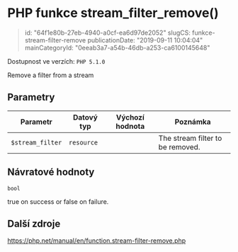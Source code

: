 PHP funkce stream_filter_remove()
=================================

> id: "64f1e80b-27eb-4940-a0cf-ea6d97de2052"
> slugCS: funkce-stream-filter-remove
> publicationDate: "2019-09-11 10:04:04"
> mainCategoryId: "0eeab3a7-a54b-46db-a253-ca6100145648"

Dostupnost ve verzích: `PHP 5.1.0`

Remove a filter from a stream


Parametry
--------------

| Parametr | Datový typ | Výchozí hodnota | Poznámka |
|-----|-----|-----|-----|
| `$stream_filter` | `resource` |  | The stream filter to be removed. |


Návratové hodnoty
----------------

`bool`

true on success or false on failure.

Další zdroje
------------

https://php.net/manual/en/function.stream-filter-remove.php
